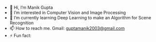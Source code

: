 - 👋 Hi, I’m Manik Gupta
- 👀 I’m interested in Computer Vision and Image Processing
- 🌱 I’m currently learning Deep Learning to make an Algorithm for Scene Recognition
- 📫 How to reach me. Gmail: guptamanik2003@gmail.com
- ⚡ Fun fact: 

<!---
MECHA-DOODLIE/MECHA-DOODLIE is a ✨ special ✨ repository because its `README.md` (this file) appears on your GitHub profile.
You can click the Preview link to take a look at your changes.
--->
